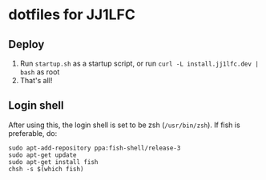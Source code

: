 # dotfiles for JJ1LFC

## Deploy
1. Run `startup.sh` as a startup script, or run `curl -L install.jj1lfc.dev | bash` as root
2. That's all!

## Login shell
After using this, the login shell is set to be zsh (`/usr/bin/zsh`). If fish is preferable, do:
```
sudo apt-add-repository ppa:fish-shell/release-3
sudo apt-get update
sudo apt-get install fish
chsh -s $(which fish)
```
